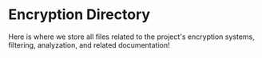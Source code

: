 # Encryption Directory

Here is where we store all files related to the project's encryption systems, filtering, analyzation, and related documentation!
